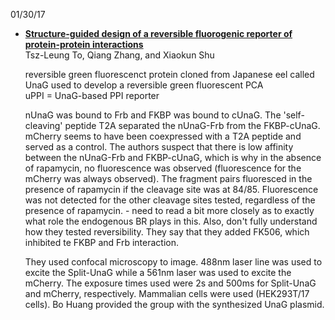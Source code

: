 01/30/17
* [**Structure-guided design of a reversible fluorogenic reporter of protein-protein interactions**](http://onlinelibrary.wiley.com/doi/10.1002/pro.2866/full)  
  Tsz-Leung To, Qiang Zhang, and Xiaokun Shu
  
  reversible green fluorescenct protein cloned from Japanese eel called UnaG used to develop a reversible green fluorescent PCA  
  uPPI = UnaG-based PPI reporter  
  
  nUnaG was bound to Frb and FKBP was bound to cUnaG. The 'self-cleaving' peptide T2A separated the nUnaG-Frb from the FKBP-cUnaG. mCherry seems to have been coexpressed with a T2A peptide and served as a control. The authors suspect that there is low affinity between the nUnaG-Frb and FKBP-cUnaG, which is why in the absence of rapamycin, no fluorescence was observed (fluorescence for the mCherry was always observed). The fragment pairs fluoresced in the presence of rapamycin if the cleavage site was at 84/85. Fluorescence was not detected for the other cleavage sites tested, regardless of the presence of rapamycin. - need to read a bit more closely as to exactly what role the endogenous BR plays in this. Also, don't fully understand how they tested reversibility. They say that they added FK506, which inhibited te FKBP and Frb interaction.
  
  They used confocal microscopy to image. 488nm laser line was used to excite the Split-UnaG while a 561nm laser was used to excite the mCherry. The exposure times used were 2s and 500ms for Split-UnaG and mCherry, respectively. Mammalian cells were used (HEK293T/17 cells).  Bo Huang provided the group with the synthesized UnaG plasmid.
